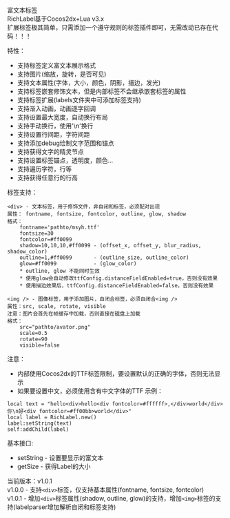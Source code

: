 富文本标签  
RichLabel基于Cocos2dx+Lua v3.x  
扩展标签极其简单，只需添加一个遵守规则的标签插件即可，无需改动已存在代码！！！  

特性：
    
*   支持标签定义富文本展示格式
*   支持图片(缩放，旋转，是否可见)
*   支持文本属性(字体，大小，颜色，阴影，描边，发光)
*   支持标签嵌套修饰文本，但是内部标签不会继承嵌套标签的属性
*   支持标签扩展(labels文件夹中可添加标签支持)
*   支持渐入动画，动画逐字回调
*   支持设置最大宽度，自动换行布局
*   支持手动换行，使用'\n'换行
*   支持设置行间距，字符间距
*   支持添加debug绘制文字范围和锚点
*   支持获得文字的精灵节点
*   支持设置标签锚点，透明度，颜色...
*   支持遍历字符，行等
*   支持获得任意行的行高
        
标签支持：  
```
<div> - 文本标签，用于修饰文件，非自闭和标签，必须配对出现  
属性： fontname, fontsize, fontcolor, outline, glow, shadow  
格式：
    fontname='pathto/msyh.ttf'
    fontsize=30
    fontcolor=#ff0099
    shadow=10,10,10,#ff0099 - (offset_x, offset_y, blur_radius, shadow_color)
    outline=1,#ff0099       - (outline_size, outline_color)
    glow=#ff0099            - (glow_color) 
    * outline, glow 不能同时生效
    * 使用glow会自动修改ttfConfig.distanceFieldEnabled=true，否则没有效果
    * 使用描边效果后，ttfConfig.distanceFieldEnabled=false，否则没有效果
    
<img /> - 图像标签，用于添加图片，自闭合标签，必须自闭合<img />
属性：src, scale, rotate, visible
注意：图片会首先在帧缓存中加载，否则直接在磁盘上加载
格式：
    src="pathto/avator.png"
    scale=0.5
    rotate=90
    visible=false
```
注意：  
+ 内部使用Cocos2dx的TTF标签限制，要设置默认的正确的字体，否则无法显示  
+ 如果要设置中文，必须使用含有中文字体的TTF
示例：
```
local text = "hello<div>hello<div fontcolor=#ffffff>,</div>world</div>你\n好<div fontcolor=#ff00bb>world</div>"
local label = RichLabel.new()
label:setString(text)  
self:addChild(label)  
```
基本接口:  

* setString - 设置要显示的富文本   
* getSize - 获得Label的大小  

当前版本：v1.0.1    
v1.0.0 - 支持`<div>`标签，仅支持基本属性(fontname, fontsize, fontcolor)  
v1.0.1 - 增加`<div>`标签属性(shadow, outline, glow)的支持，增加`<img>`标签的支持(labelparser增加解析自闭和标签支持) 
